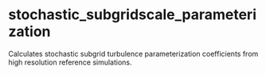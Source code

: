 # stochastic_subgridscale_parameterization
Calculates stochastic subgrid turbulence parameterization coefficients from high resolution reference simulations.
